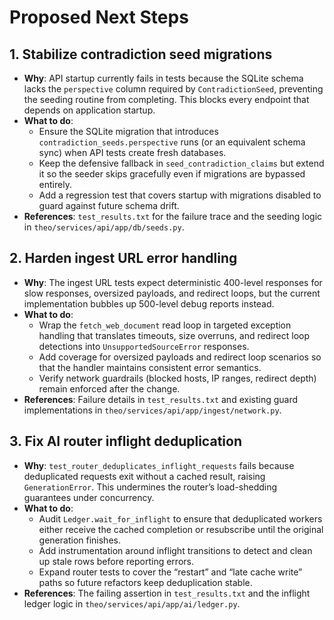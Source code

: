 # Proposed Next Steps

## 1. Stabilize contradiction seed migrations
- **Why**: API startup currently fails in tests because the SQLite schema lacks the `perspective` column required by `ContradictionSeed`, preventing the seeding routine from completing. This blocks every endpoint that depends on application startup. 
- **What to do**:
  - Ensure the SQLite migration that introduces `contradiction_seeds.perspective` runs (or an equivalent schema sync) when API tests create fresh databases.
  - Keep the defensive fallback in `seed_contradiction_claims` but extend it so the seeder skips gracefully even if migrations are bypassed entirely.
  - Add a regression test that covers startup with migrations disabled to guard against future schema drift.
- **References**: `test_results.txt` for the failure trace and the seeding logic in `theo/services/api/app/db/seeds.py`.

## 2. Harden ingest URL error handling
- **Why**: The ingest URL tests expect deterministic 400-level responses for slow responses, oversized payloads, and redirect loops, but the current implementation bubbles up 500-level debug reports instead.
- **What to do**:
  - Wrap the `fetch_web_document` read loop in targeted exception handling that translates timeouts, size overruns, and redirect loop detections into `UnsupportedSourceError` responses.
  - Add coverage for oversized payloads and redirect loop scenarios so that the handler maintains consistent error semantics.
  - Verify network guardrails (blocked hosts, IP ranges, redirect depth) remain enforced after the change.
- **References**: Failure details in `test_results.txt` and existing guard implementations in `theo/services/api/app/ingest/network.py`.

## 3. Fix AI router inflight deduplication
- **Why**: `test_router_deduplicates_inflight_requests` fails because deduplicated requests exit without a cached result, raising `GenerationError`. This undermines the router’s load-shedding guarantees under concurrency.
- **What to do**:
  - Audit `Ledger.wait_for_inflight` to ensure that deduplicated workers either receive the cached completion or resubscribe until the original generation finishes.
  - Add instrumentation around inflight transitions to detect and clean up stale rows before reporting errors.
  - Expand router tests to cover the “restart” and “late cache write” paths so future refactors keep deduplication stable.
- **References**: The failing assertion in `test_results.txt` and the inflight ledger logic in `theo/services/api/app/ai/ledger.py`.
